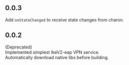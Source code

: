 ## 0.0.3
Add `onStateChanged` to receive state changes from charon.

## 0.0.2
(Deprecated)  
Implemented simplest IkeV2-eap VPN service.  
Automatically download native libs before building.
